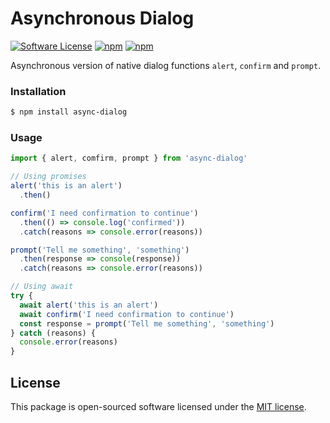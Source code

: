 # Asynchronous Dialog

[![Software License](https://img.shields.io/badge/license-MIT-brightgreen.svg?style=flat-square)](LICENSE.md)
[![npm](https://img.shields.io/npm/v/async-dialog.svg?style=flat-square)](https://www.npmjs.com/package/async-dialog)
[![npm](https://img.shields.io/npm/dw/async-dialog.svg?style=flat-square)](https://www.npmjs.com/package/async-dialog)

Asynchronous version of native dialog functions `alert`, `confirm` and `prompt`.

### Installation

```bash
$ npm install async-dialog
```

### Usage

```js
import { alert, comfirm, prompt } from 'async-dialog'

// Using promises
alert('this is an alert')
  .then()

confirm('I need confirmation to continue')
  .then(() => console.log('confirmed'))
  .catch(reasons => console.error(reasons))

prompt('Tell me something', 'something')
  .then(response => console(response))
  .catch(reasons => console.error(reasons))

// Using await
try {
  await alert('this is an alert')
  await confirm('I need confirmation to continue')
  const response = prompt('Tell me something', 'something')
} catch (reasons) {
  console.error(reasons)
}
```

## License

This package is open-sourced software licensed under the [MIT license](http://opensource.org/licenses/MIT).
